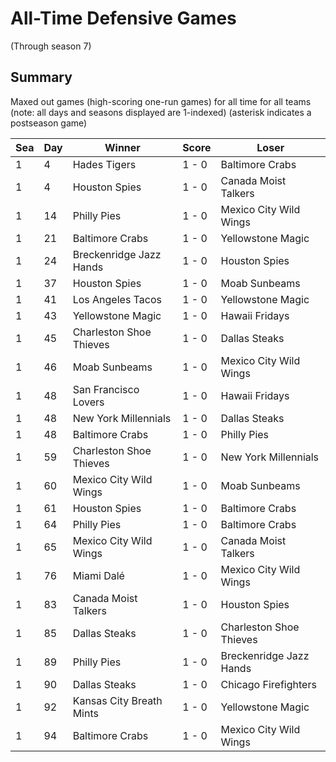 # All-Time Defensive Games
(Through season 7)

## Summary



Maxed out games (high-scoring one-run games) for all time for all teams (note: all days and seasons displayed are 1-indexed) (asterisk indicates a postseason game)


| Sea | Day | Winner | Score | Loser | 
| ------ |------ |------ |------ |------ |
| 1 | 4 | Hades Tigers | 1 - 0 | Baltimore Crabs | 
| 1 | 4 | Houston Spies | 1 - 0 | Canada Moist Talkers | 
| 1 | 14 | Philly Pies | 1 - 0 | Mexico City Wild Wings | 
| 1 | 21 | Baltimore Crabs | 1 - 0 | Yellowstone Magic | 
| 1 | 24 | Breckenridge Jazz Hands | 1 - 0 | Houston Spies | 
| 1 | 37 | Houston Spies | 1 - 0 | Moab Sunbeams | 
| 1 | 41 | Los Angeles Tacos | 1 - 0 | Yellowstone Magic | 
| 1 | 43 | Yellowstone Magic | 1 - 0 | Hawaii Fridays | 
| 1 | 45 | Charleston Shoe Thieves | 1 - 0 | Dallas Steaks | 
| 1 | 46 | Moab Sunbeams | 1 - 0 | Mexico City Wild Wings | 
| 1 | 48 | San Francisco Lovers | 1 - 0 | Hawaii Fridays | 
| 1 | 48 | New York Millennials | 1 - 0 | Dallas Steaks | 
| 1 | 48 | Baltimore Crabs | 1 - 0 | Philly Pies | 
| 1 | 59 | Charleston Shoe Thieves | 1 - 0 | New York Millennials | 
| 1 | 60 | Mexico City Wild Wings | 1 - 0 | Moab Sunbeams | 
| 1 | 61 | Houston Spies | 1 - 0 | Baltimore Crabs | 
| 1 | 64 | Philly Pies | 1 - 0 | Baltimore Crabs | 
| 1 | 65 | Mexico City Wild Wings | 1 - 0 | Canada Moist Talkers | 
| 1 | 76 | Miami Dalé | 1 - 0 | Mexico City Wild Wings | 
| 1 | 83 | Canada Moist Talkers | 1 - 0 | Houston Spies | 
| 1 | 85 | Dallas Steaks | 1 - 0 | Charleston Shoe Thieves | 
| 1 | 89 | Philly Pies | 1 - 0 | Breckenridge Jazz Hands | 
| 1 | 90 | Dallas Steaks | 1 - 0 | Chicago Firefighters | 
| 1 | 92 | Kansas City Breath Mints | 1 - 0 | Yellowstone Magic | 
| 1 | 94 | Baltimore Crabs | 1 - 0 | Mexico City Wild Wings | 


